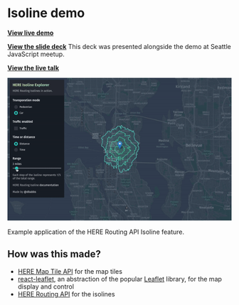# Isoline demo

__[View live demo](https://dbabbs.github.io/isolines)__

__[View the slide deck](isolines.pdf)__
This deck was presented alongside the demo at Seattle JavaScript meetup.

__[View the live talk](https://dylanbabbs.com/writing/seattle-js-isoline-routing)__



![demo](demo.gif)

Example application of the HERE Routing API Isoline feature.

## How was this made?
- [HERE Map Tile API](https://developer.here.com/documentation/map-tile/topics/quick-start-map-tile.html) for the map tiles
- [react-leaflet](https://react-leaflet.js.org), an abstraction of the popular [Leaflet](https://leafletjs.com) library, for the map display and control
- [HERE Routing API](https://developer.here.com/api-explorer/rest/routing/distance-based-isoline-start-as-center) for the isolines
